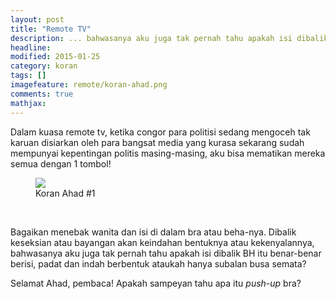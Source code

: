 ```yaml
---
layout: post
title: "Remote TV"
description: ... bahwasanya aku juga tak pernah tahu apakah isi dibalik BH itu benar-benar berisi, padat dan indah berbentuk ataukah hanya subalan busa semata ...
headline: 
modified: 2015-01-25
category: koran
tags: []
imagefeature: remote/koran-ahad.png
comments: true
mathjax: 
---
```


Dalam kuasa remote tv, ketika congor para politisi sedang mengoceh tak karuan disiarkan oleh para bangsat media yang kurasa sekarang sudah mempunyai kepentingan politis masing-masing, aku bisa mematikan mereka semua dengan 1 tombol!

<figure>
	<a href="{{ site.url }}/images/remote/koran-ahad.png"><img src="{{ site.url }}/images/remote/koran-ahad.png"></a>
	<figcaption>Koran Ahad #1</figcaption>
</figure>
<br />

Bagaikan menebak wanita dan isi di dalam bra atau beha-nya. Dibalik keseksian atau bayangan akan keindahan bentuknya atau kekenyalannya, bahwasanya aku juga tak pernah tahu apakah isi dibalik BH itu benar-benar berisi, padat dan indah berbentuk ataukah hanya subalan busa semata?

Selamat Ahad, pembaca! Apakah sampeyan tahu apa itu *push-up* bra?